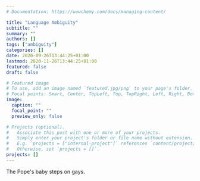 ```yaml
---
# Documentation: https://wowchemy.com/docs/managing-content/

title: "Language Ambiguity"
subtitle: ""
summary: ""
authors: []
tags: ["ambiguity"]
categories: []
date: 2020-09-26T13:44:25+01:00
lastmod: 2020-11-26T13:44:25+01:00
featured: false
draft: false

# Featured image
# To use, add an image named `featured.jpg/png` to your page's folder.
# Focal points: Smart, Center, TopLeft, Top, TopRight, Left, Right, BottomLeft, Bottom, BottomRight.
image:
  caption: ""
  focal_point: ""
  preview_only: false

# Projects (optional).
#   Associate this post with one or more of your projects.
#   Simply enter your project's folder or file name without extension.
#   E.g. `projects = ["internal-project"]` references `content/project/deep-learning/index.md`.
#   Otherwise, set `projects = []`.
projects: []
---
```

The Pope's baby steps on gays.